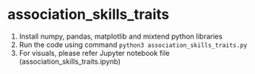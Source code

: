 # association_skills_traits

1. Install numpy, pandas, matplotlib and mixtend python libraries
2. Run the code using command `python3 association_skills_traits.py`
3. For visuals, please refer Jupyter notebook file (association_skills_traits.ipynb)
